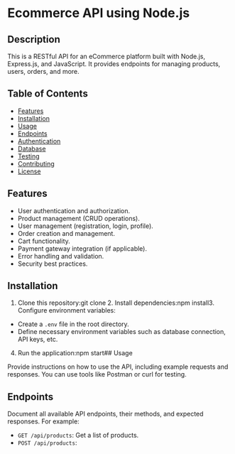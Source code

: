# Ecommerce API using Node.js

## Description

This is a RESTful API for an eCommerce platform built with Node.js, Express.js, and JavaScript. It provides endpoints for managing products, users, orders, and more.

## Table of Contents

- [Features](#features)
- [Installation](#installation)
- [Usage](#usage)
- [Endpoints](#endpoints)
- [Authentication](#authentication)
- [Database](#database)
- [Testing](#testing)
- [Contributing](#contributing)
- [License](#license)

## Features

- User authentication and authorization.
- Product management (CRUD operations).
- User management (registration, login, profile).
- Order creation and management.
- Cart functionality.
- Payment gateway integration (if applicable).
- Error handling and validation.
- Security best practices.

## Installation

1. Clone this repository:git clone 2. Install dependencies:npm install3. Configure environment variables:
- Create a `.env` file in the root directory.
- Define necessary environment variables such as database connection, API keys, etc.

4. Run the application:npm start## Usage

Provide instructions on how to use the API, including example requests and responses. You can use tools like Postman or curl for testing.

## Endpoints

Document all available API endpoints, their methods, and expected responses. For example:

- `GET /api/products`: Get a list of products.
- `POST /api/products`:
